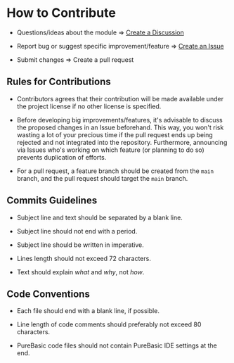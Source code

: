 # How to Contribute

- Questions/ideas about the module &#x21D2; [Create a Discussion]

- Report bug or suggest specific improvement/feature &#x21D2; [Create an Issue]

- Submit changes &#x21D2; Create a pull request

## Rules for Contributions

- Contributors agrees that their contribution will be made available under the project license if no other license is specified.

- Before developing big improvements/features, it's advisable to discuss the proposed changes in an Issue beforehand. This way, you won't risk wasting a lot of your precious time if the pull request ends up being rejected and not integrated into the repository. Furthermore, announcing via Issues who's working on which feature (or planning to do so) prevents duplication of efforts.

- For a pull request, a feature branch should be created from the `main` branch, and the pull request should target the `main` branch.

## Commits Guidelines

- Subject line and text should be separated by a blank line.

- Subject line should not end with a period.

- Subject line should be written in imperative.

- Lines length should not exceed 72 characters.

- Text should explain _what_ and _why_, not _how_.

## Code Conventions

- Each file should end with a blank line, if possible.

- Line length of code comments should preferably not exceed 80 characters.

- PureBasic code files should not contain PureBasic IDE settings at the end.

<!--------------------------------------------------------------------------->

[Create a Discussion]: https://github.com/SicroAtGit/RegEx-Engine/discussions/new/choose "Create a new Discussion at SicroAtGit/RegEx-Engine"
[Create an Issue]: https://github.com/SicroAtGit/RegEx-Engine/issues/new/choose "Create a new Issue at SicroAtGit/RegEx-Engine"
